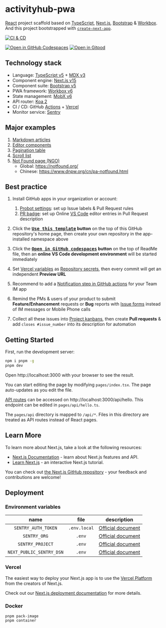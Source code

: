 # activityhub-pwa

[React][1] project scaffold based on [TypeScript][2], [Next.js][3], [Bootstrap][4] & [Workbox][5]. And this project bootstrapped with [`create-next-app`][6].

[![CI & CD](https://github.com/open-source-bazaar/activityhub-pwa/actions/workflows/main.yml/badge.svg)][7]

[![Open in GitHub Codespaces](https://github.com/codespaces/badge.svg)][8]
[![Open in Gitpod](https://gitpod.io/button/open-in-gitpod.svg)][9]

## Technology stack

- Language: [TypeScript v5][2] + [MDX v3][10]
- Component engine: [Next.js v15][3]
- Component suite: [Bootstrap v5][4]
- PWA framework: [Workbox v6][5]
- State management: [MobX v6][11]
- API router: [Koa 2][12]
- CI / CD: GitHub [Actions][13] + [Vercel][14]
- Monitor service: [Sentry][15]

## Major examples

1. [Markdown articles](pages/article/)
2. [Editor components](pages/component.tsx)
3. [Pagination table](pages/pagination.tsx)
4. [Scroll list](pages/scroll-list.tsx)
5. [Not Found page (NGO)](pages/_error.tsx)
   - Global: https://notfound.org/
   - Chinese: https://www.dnpw.org/cn/pa-notfound.html

## Best practice

1.  Install GitHub apps in your organization or account:

    1.  [Probot settings][16]: set up Issue labels & Pull Request rules
    2.  [PR badge][17]: set up Online [VS Code][18] editor entries in Pull Request description

2.  Click the **[<kbd>Use this template</kbd>][19] button** on the top of this GitHub repository's home page, then create your own repository in the app-installed namespace above

3.  Click the **[<kbd>Open in GitHub codespaces</kbd>][8] button** on the top of ReadMe file, then an **online VS Code development environment** will be started immediately

4.  Set [Vercel variables][20] as [Repository secrets][21], then every commit will get an independent **Preview URL**

5.  Recommend to add a [Notification step in GitHub actions][22] for your Team IM app

6.  Remind the PMs & users of your product to submit **Feature/Enhancement** requests or **Bug** reports with [Issue forms][23] instead of IM messages or Mobile Phone calls

7.  Collect all these issues into [Project kanbans][24], then create **Pull requests** & add `closes #issue_number` into its description for automation

## Getting Started

First, run the development server:

```bash
npm i pnpm -g
pnpm dev
```

Open http://localhost:3000 with your browser to see the result.

You can start editing the page by modifying `pages/index.tsx`. The page auto-updates as you edit the file.

[API routes][25] can be accessed on http://localhost:3000/api/hello. This endpoint can be edited in `pages/api/hello.ts`.

The `pages/api` directory is mapped to `/api/*`. Files in this directory are treated as API routes instead of React pages.

## Learn More

To learn more about Next.js, take a look at the following resources:

- [Next.js Documentation][26] - learn about Next.js features and API.
- [Learn Next.js][27] - an interactive Next.js tutorial.

You can check out [the Next.js GitHub repository][28] - your feedback and contributions are welcome!

## Deployment

### Environment variables

|           name           |     file     |       description       |
| :----------------------: | :----------: | :---------------------: |
|   `SENTRY_AUTH_TOKEN`    | `.env.local` | [Official document][29] |
|       `SENTRY_ORG`       |    `.env`    | [Official document][30] |
|     `SENTRY_PROJECT`     |    `.env`    | [Official document][30] |
| `NEXT_PUBLIC_SENTRY_DSN` |    `.env`    | [Official document][31] |

### Vercel

The easiest way to deploy your Next.js app is to use the [Vercel Platform][14] from the creators of Next.js.

Check out our [Next.js deployment documentation][32] for more details.

### Docker

```shell
pnpm pack-image
pnpm container
```

[1]: https://react.dev/
[2]: https://www.typescriptlang.org/
[3]: https://nextjs.org/
[4]: https://getbootstrap.com/
[5]: https://developers.google.com/web/tools/workbox
[6]: https://github.com/vercel/next.js/tree/canary/packages/create-next-app
[7]: https://github.com/open-source-bazaar/activityhub-pwa/actions/workflows/main.yml
[8]: https://codespaces.new/open-source-bazaar/activityhub-pwa
[9]: https://gitpod.io/?autostart=true#https://github.com/open-source-bazaar/activityhub-pwa
[10]: https://mdxjs.com/
[11]: https://mobx.js.org/
[12]: https://koajs.com/
[13]: https://github.com/features/actions
[14]: https://vercel.com/new?utm_medium=default-template&filter=next.js&utm_source=create-next-app&utm_campaign=create-next-app-readme
[15]: https://sentry.io/
[16]: https://github.com/apps/settings
[17]: https://pullrequestbadge.com/
[18]: https://code.visualstudio.com/
[19]: https://github.com/new?template_name=activityhub-pwa&template_owner=open-source-bazaar
[20]: https://github.com/open-source-bazaar/activityhub-pwa/blob/80967ed49045af9dbcf4d3695a2c39d53a6f71f1/.github/workflows/pull-request.yml#L9-L11
[21]: https://github.com/open-source-bazaar/activityhub-pwa/settings/secrets/actions
[22]: https://github.com/FreeCodeCamp-Chengdu/FreeCodeCamp-Chengdu.github.io/blob/8df9944449002758f7ec809deeb260ce08182259/.github/workflows/main.yml#L34-L63
[23]: https://github.com/open-source-bazaar/activityhub-pwa/issues/new/choose
[24]: https://github.com/open-source-bazaar/activityhub-pwa/projects
[25]: https://nextjs.org/docs/api-routes/introduction
[26]: https://nextjs.org/docs
[27]: https://nextjs.org/learn
[28]: https://github.com/vercel/next.js/
[29]: https://docs.sentry.io/platforms/javascript/guides/nextjs/manual-setup/#use-configuration-files-for-source-map-upload
[30]: https://docs.sentry.io/platforms/javascript/guides/nextjs/manual-setup/#use-environment-variables
[31]: https://docs.sentry.io/platforms/javascript/guides/nextjs/manual-setup/#create-initialization-config-files
[32]: https://nextjs.org/docs/deployment
